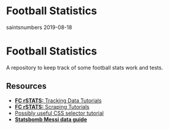 Football Statistics
================
saintsnumbers
2019-08-18

# Football Statistics

A repository to keep track of some football stats work and tests.

## Resources

  - [**FC rSTATS:** Tracking Data
    Tutorials](https://github.com/FCrSTATS/TrackingDataTutorials)
  - [**FC rSTATS:** Scraping
    Tutorials](https://github.com/FCrSTATS/ScrapingTutorials)
  - [Possibly useful CSS selector tutorial](http://flukeout.github.io/)
  - [**Statsbomb Messi data
    guide**](https://statsbomb.com/2019/07/messi-data-release-part-1-working-with-statsbomb-data-in-r/)
